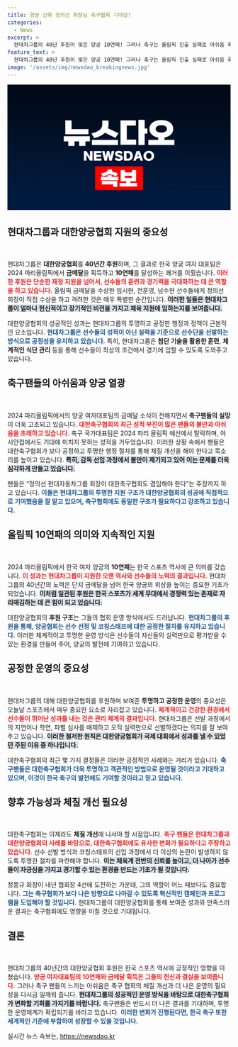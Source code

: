 ```yaml
---
title: 양궁 신화 정의선 회장님 축구협회 기대감!
categories:
  - News
excerpt: >
  현대차그룹의 40년 후원이 빚은 양궁 10연패! 그러나 축구는 올림픽 진출 실패로 아쉬움 폭발. 축구팬들, 정의선 회장에게 대한축구협회도 맡아달라며 목소리 높여! 과연, 양궁의 전통을 축구가 이어갈 수 있을까?
feature_text: >
  현대차그룹의 40년 후원이 빚은 양궁 10연패! 그러나 축구는 올림픽 진출 실패로 아쉬움 폭발. 축구팬들, 정의선 회장에게 대한축구협회도 맡아달라며 목소리 높여! 과연, 양궁의 전통을 축구가 이어갈 수 있을까?
image: '/assets/img/newsdao_breakingnews.jpg'
---
```


<p><img src="/assets/img/newsdao_breakingnews.jpg" alt="ranknews 속보" /></p>

<h2 data-ke-size="size26">현대차그룹과 대한양궁협회 지원의 중요성</h2>

<p data-ke-size="size16">&nbsp;</p>

<p>현대차그룹은 <strong>대한양궁협회</strong>를 <strong>40년간 후원</strong>하며, 그 결과로 한국 양궁 여자 대표팀은 2024 파리올림픽에서 <strong>금메달</strong>을 획득하고 <strong>10연패</strong>를 달성하는 쾌거를 이뤘습니다. <b><span style="color: #ee2323;">이러한 후원은 단순한 재정 지원을 넘어서, 선수들의 훈련과 경기력을 극대화하는 데 큰 역할을 하고 있습니다.</span></b> 올림픽 금메달을 수상한 임시현, 전훈영, 남수현 선수들에게 정의선 회장이 직접 수상을 하고 격려한 것은 매우 특별한 순간입니다. <b><span style="background-color: #21538527;">이러한 일들은 현대차그룹이 얼마나 헌신적이고 장기적인 비전을 가지고 체육 지원에 임하는지를 보여줍니다.</span></b></p>

<p>대한양궁협회의 성공적인 성과는 현대차그룹의 투명하고 공정한 행정과 정책이 근본적인 요소입니다. <b><span style="color: #1a5490;">현대차그룹은 선수들의 성적이 아닌 실력을 기준으로 선수단을 선발하는 방식으로 공정성을 유지하고 있습니다.</span></b> 특히, 현대차그룹은 <strong>첨단 기술을 활용한 훈련</strong>, <strong>체계적인 식단 관리</strong> 등을 통해 선수들이 최상의 조건에서 경기에 임할 수 있도록 도와주고 있습니다.</p>

<h2 data-ke-size="size26">축구팬들의 아쉬움과 양궁 열광</h2>

<p data-ke-size="size16">&nbsp;</p>

<p>2024 파리올림픽에서의 양궁 여자대표팀의 금메달 소식이 전해지면서 <strong>축구팬들의 실망</strong>이 더욱 고조되고 있습니다. <b><span style="color: #ee2323;">대한축구협회의 최근 성적 부진이 많은 팬들의 불만과 아쉬움을 초래하고 있습니다.</span></b> 축구 국가대표팀은 2024 파리 올림픽 예선에서 탈락하며, 아시안컵에서도 기대에 미치지 못하는 성적을 거두었습니다. 이러한 상황 속에서 팬들은 대한축구협회가 보다 공정하고 투명한 행정 절차를 통해 체질 개선을 해야 한다고 목소리를 높이고 있습니다. <b><span style="background-color: #21538527;">특히, 감독 선임 과정에서 불만이 제기되고 있어 이는 문제를 더욱 심각하게 만들고 있습니다.</span></b></p>

<p>팬들은 “정의선 현대자동차그룹 회장이 대한축구협회도 겸임해야 한다”는 주장까지 하고 있습니다. <b><span style="color: #1a5490;">이들은 현대차그룹의 투명한 지원 구조가 대한양궁협회의 성공에 직접적으로 기여했음을 잘 알고 있으며, 축구협회에도 동일한 구조가 필요하다고 강조하고 있습니다.</span></b> </p>

<h2 data-ke-size="size26">올림픽 10연패의 의미와 지속적인 지원</h2>

<p data-ke-size="size16">&nbsp;</p>

<p>2024 파리올림픽에서 한국 여자 양궁의 <strong>10연패</strong>는 한국 스포츠 역사에 큰 의미를 갖습니다. <b><span style="color: #ee2323;">이 성과는 현대차그룹이 지원한 오랜 역사와 선수들의 노력의 결과입니다.</span></b> 현대차그룹의 40년간의 노력은 단지 금메달을 넘어 한국 양궁의 위상을 높이는 중요한 기초가 되었습니다. <b><span style="background-color: #21538527;">이처럼 일관된 후원은 한국 스포츠가 세계 무대에서 경쟁력 있는 존재로 자리매김하는 데 큰 힘이 되고 있습니다.</span></b></p>

<p>대한양궁협회의 <strong>후원 구조</strong>는 그들의 협회 운영 방식에서도 드러납니다. <b><span style="color: #1a5490;">현대차그룹의 후원을 통해, 양궁협회는 선수 선정 및 코칭스태프에 대한 공정한 절차를 유지하고 있습니다.</span></b> 이러한 체계적이고 투명한 운영 방식은 선수들이 자신들의 실력만으로 평가받을 수 있는 환경을 만들어 주어, 양궁의 발전에 기여하고 있습니다. </p>

<h2 data-ke-size="size26">공정한 운영의 중요성</h2>

<p data-ke-size="size16">&nbsp;</p>

<p>현대차그룹의 대해 대한양궁협회를 후원하며 보여준 <strong>투명하고 공정한 운영</strong>의 중요성은 오늘날 스포츠에서 매우 중요한 요소로 자리잡고 있습니다. <b><span style="color: #ee2323;">체계적이고 건강한 환경에서 선수들이 뛰어난 성과를 내는 것은 관리 체계의 결과입니다.</span></b> 현대차그룹은 선발 과정에서의 지연이나 학연, 파벌 심사를 배제하고 오직 실력만으로 선발하겠다는 의지를 잘 보여주고 있습니다. <b><span style="background-color: #21538527;">이러한 철저한 원칙은 대한양궁협회가 국제 대회에서 성과를 낼 수 있었던 주된 이유 중 하나입니다.</span></b></p>

<p>대한축구협회의 최근 몇 가지 결정들은 이러한 긍정적인 사례와는 거리가 있습니다. <b><span style="color: #1a5490;">축구팬들은 대한축구협회가 더욱 투명하고 객관적인 방법으로 운영될 것이라고 기대하고 있으며, 이것이 한국 축구의 발전에도 기여할 것이라고 믿고 있습니다.</span></b></p>

<h2 data-ke-size="size26">향후 가능성과 체질 개선 필요성</h2>

<p data-ke-size="size16">&nbsp;</p>

<p>대한축구협회는 이제라도 <strong>체질 개선</strong>에 나서야 할 시점입니다. <b><span style="color: #ee2323;">축구 팬들은 현대차그룹과 대한양궁협회의 사례를 바탕으로, 대한축구협회에도 유사한 변화가 필요하다고 주장하고 있습니다.</span></b> 선수 선발 방식과 코칭스태프의 선임 과정에서 더 이상의 논란이 발생하지 않도록 투명한 절차를 마련해야 합니다. <b><span style="background-color: #21538527;">이는 체육계 전반의 신뢰를 높이고, 더 나아가 선수들이 자긍심을 가지고 경기할 수 있는 환경을 만드는 기초가 될 것입니다.</span></b></p>

<p>정몽규 회장이 내년 협회장 4선에 도전하는 가운데, 그의 역할이 어느 때보다도 중요합니다. <b><span style="color: #1a5490;">그는 축구협회가 보다 나은 방향으로 나아갈 수 있도록 혁신적인 캠페인과 프로그램을 도입해야 할 것입니다.</span></b> 현대차그룹이 대한양궁협회를 통해 보여준 성과와 만족스러운 결과는 축구협회에도 영향을 미칠 것으로 기대됩니다. </p>

<h2 data-ke-size="size26">결론</h2>

<p data-ke-size="size16">&nbsp;</p>

<p>현대차그룹의 40년간의 대한양궁협회 후원은 한국 스포츠 역사에 긍정적인 영향을 미쳤습니다. <b><span style="color: #ee2323;">양궁 여자대표팀의 10연패와 금메달 획득은 그들의 헌신과 결실을 보여줍니다.</span></b> 그러나 축구 팬들이 느끼는 아쉬움은 축구 협회의 체질 개선과 더 나은 운영의 필요성을 다시금 일깨워 줍니다. <b><span style="background-color: #21538527;">현대차그룹의 성공적인 운영 방식을 바탕으로 대한축구협회가 변화할 기회를 가지기를 바랍니다.</span></b> 축구팬들은 반드시 더 나은 결과를 기대하며, 투명한 운영체계가 확립되기를 바라고 있습니다. <b><span style="color: #1a5490;">이러한 변화가 진행된다면, 한국 축구 또한 세계적인 기준에 부합하여 성장할 수 있을 것입니다.</span></b></p>
실시간 뉴스 속보는, <a href="https://newsdao.kr" rel="dofollow">https://newsdao.kr</a>


